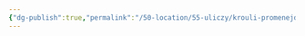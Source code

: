 ```yaml
---
{"dg-publish":true,"permalink":"/50-location/55-uliczy/krouli-promenejd/","tags":["локация/улица"]}
---
```


